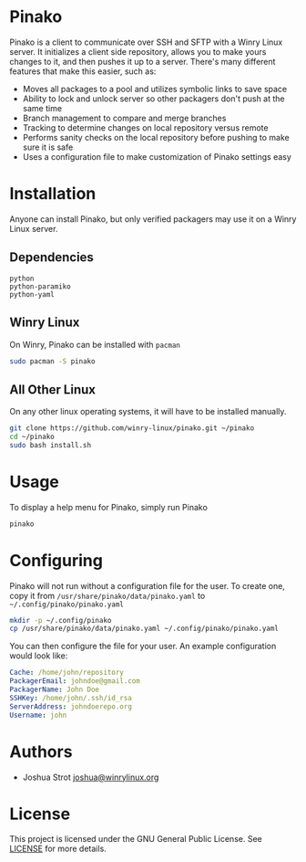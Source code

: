 Pinako
======
Pinako is a client to communicate over SSH and SFTP with a Winry Linux server. It initializes a client side repository, allows you to make yours changes to it, and then pushes it up to a server. There's many different features that make this easier, such as:

* Moves all packages to a pool and utilizes symbolic links to save space
* Ability to lock and unlock server so other packagers don't push at the same time
* Branch management to compare and merge branches
* Tracking to determine changes on local repository versus remote
* Performs sanity checks on the local repository before pushing to make sure it is safe
* Uses a configuration file to make customization of Pinako settings easy

Installation
============
Anyone can install Pinako, but only verified packagers may use it on a Winry Linux server.

Dependencies
------------
```
python
python-paramiko
python-yaml
```

Winry Linux
-----------
On Winry, Pinako can be installed with `pacman`
```bash
sudo pacman -S pinako
```

All Other Linux
---------------
On any other linux operating systems, it will have to be installed manually.
```bash
git clone https://github.com/winry-linux/pinako.git ~/pinako
cd ~/pinako
sudo bash install.sh
```

Usage
=====
To display a help menu for Pinako, simply run Pinako
```bash
pinako
```

Configuring
===========
Pinako will not run without a configuration file for the user. To create one, copy it from `/usr/share/pinako/data/pinako.yaml` to `~/.config/pinako/pinako.yaml`
```bash
mkdir -p ~/.config/pinako
cp /usr/share/pinako/data/pinako.yaml ~/.config/pinako/pinako.yaml
```
You can then configure the file for your user. An example configuration would look like:
```yaml
Cache: /home/john/repository
PackagerEmail: johndoe@gmail.com
PackagerName: John Doe
SSHKey: /home/john/.ssh/id_rsa
ServerAddress: johndoerepo.org
Username: john
```

Authors
=======
* Joshua Strot <joshua@winrylinux.org>

License
=======
This project is licensed under the GNU General Public License. See [LICENSE](LICENSE) for more details.
